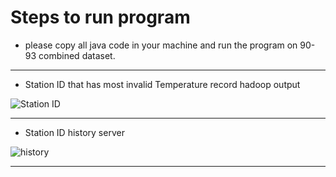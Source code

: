 
# Steps to run program

* please copy all java code in your machine and run the program on 90-93 combined dataset.

--------------------------------------

* Station ID that has most invalid Temperature record hadoop output

![Station ID](https://github.com/illinoistech-itm/mvishwakarma/blob/master/ITMD-521/Week-05/images/InvalidStation.Correct.JPG)

------------------

* Station ID history server


![history](https://github.com/illinoistech-itm/mvishwakarma/blob/master/ITMD-521/Week-05/images/HistoryServer_InvalidStation_final.JPG)

--------------------------
